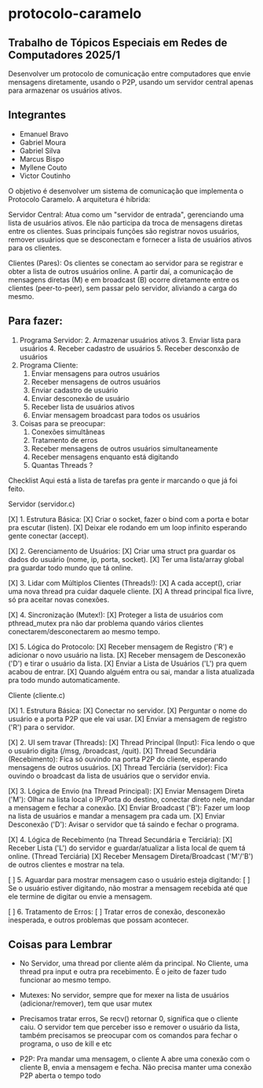 # protocolo-caramelo
 
## Trabalho de Tópicos Especiais em Redes de Computadores 2025/1

Desenvolver um protocolo de comunicação entre computadores que envie mensagens diretamente, usando o P2P, usando um servidor central apenas para armazenar os usuários ativos.

## Integrantes

- Emanuel Bravo
- Gabriel Moura
- Gabriel Silva
- Marcus Bispo
- Myllene Couto
- Victor Coutinho


O objetivo é desenvolver um sistema de comunicação que implementa o Protocolo Caramelo. A arquitetura é híbrida:

Servidor Central: Atua como um "servidor de entrada", gerenciando uma lista de usuários ativos. Ele não participa da troca de mensagens diretas entre os clientes. Suas principais funções são registrar novos usuários, remover usuários que se desconectam e fornecer a lista de usuários ativos para os clientes.

Clientes (Pares): Os clientes se conectam ao servidor para se registrar e obter a lista de outros usuários online. A partir daí, a comunicação de mensagens diretas (M) e em broadcast (B) ocorre diretamente entre os clientes (peer-to-peer), sem passar pelo servidor, aliviando a carga do mesmo.


## Para fazer: 

1. Programa Servidor: 
    2. Armazenar usuários ativos
    3. Enviar lista para usuários
    4. Receber cadastro de usuários
    5. Receber desconxão de usuários
 2. Programa Cliente:
    1. Enviar mensagens para outros usuários
    2. Receber mensagens de outros usuários
    3. Enviar cadastro de usuário
    4. Enviar desconexão de usuário
    5. Receber lista de usuários ativos
    6. Enviar mensagem broadcast para todos os usuários
 3. Coisas para se preocupar:
    1. Conexões simultâneas
    2. Tratamento de erros
    3. Receber mensagens de outros usuários simultaneamente
    4. Receber mensagens enquanto está digitando
    5. Quantas Threads ? 



Checklist
Aqui está a lista de tarefas pra gente ir marcando o que já foi feito.

Servidor (servidor.c)

[X] 1. Estrutura Básica:
   [X] Criar o socket, fazer o bind com a porta e botar pra escutar (listen).
   [X] Deixar ele rodando em um loop infinito esperando gente conectar (accept).

[X] 2. Gerenciamento de Usuários:
   [X] Criar uma struct pra guardar os dados do usuário (nome, ip, porta, socket).
   [X] Ter uma lista/array global pra guardar todo mundo que tá online.

[X] 3. Lidar com Múltiplos Clientes (Threads!):
   [X] A cada accept(), criar uma nova thread pra cuidar daquele cliente.
   [X] A thread principal fica livre, só pra aceitar novas conexões.

[X] 4. Sincronização (Mutex!):
   [X] Proteger a lista de usuários com pthread_mutex pra não dar problema quando vários clientes conectarem/desconectarem ao mesmo tempo.

[X] 5. Lógica do Protocolo:
   [X] Receber mensagem de Registro ('R') e adicionar o novo usuário na lista.
   [X] Receber mensagem de Desconexão ('D') e tirar o usuário da lista.
   [X] Enviar a Lista de Usuários ('L') pra quem acabou de entrar.
   [X] Quando alguém entra ou sai, mandar a lista atualizada pra todo mundo automaticamente.

Cliente (cliente.c)

[X] 1. Estrutura Básica:
   [X] Conectar no servidor.
   [X] Perguntar o nome do usuário e a porta P2P que ele vai usar.
   [X] Enviar a mensagem de registro ('R') para o servidor.

[X] 2. UI sem travar (Threads):
   [X] Thread Principal (Input): Fica lendo o que o usuário digita (/msg, /broadcast, /quit).
   [X] Thread Secundária (Recebimento): Fica só ouvindo na porta P2P do cliente, esperando mensagens de outros usuários.
   [X] Thread Terciária (servidor): Fica ouvindo o broadcast da lista de usuários que o servidor envia.

[X] 3. Lógica de Envio (na Thread Principal):
   [X] Enviar Mensagem Direta ('M'): Olhar na lista local o IP/Porta do destino, conectar direto nele, mandar a mensagem e fechar a conexão.
   [X] Enviar Broadcast ('B'): Fazer um loop na lista de usuários e mandar a mensagem pra cada um.
   [X] Enviar Desconexão ('D'): Avisar o servidor que tá saindo e fechar o programa.

[X] 4. Lógica de Recebimento (na Thread Secundária e Terciária):
   [X] Receber Lista ('L') do servidor e guardar/atualizar a lista local de quem tá online. (Thread Terciária)
   [X] Receber Mensagem Direta/Broadcast ('M'/'B') de outros clientes e mostrar na tela.

[ ] 5. Aguardar para mostrar mensagem caso o usuário esteja digitando:
   [ ] Se o usuário estiver digitando, não mostrar a mensagem recebida até que ele termine de digitar ou envie a mensagem.

[ ] 6. Tratamento de Erros:
   [ ] Tratar erros de conexão, desconexão inesperada, e outros problemas que possam acontecer.


## Coisas para Lembrar
- No Servidor, uma thread por cliente além da principal. No Cliente, uma thread pra input e outra pra recebimento. É o jeito de fazer tudo funcionar ao mesmo tempo.

- Mutexes: No servidor, sempre que for mexer na lista de usuários (adicionar/remover), tem que usar mutex

- Precisamos tratar erros, Se recv() retornar 0, significa que o cliente caiu. O servidor tem que perceber isso e remover o usuário da lista, também precisamos se preocupar com os comandos para fechar o programa, o uso de kill e etc

- P2P: Pra mandar uma mensagem, o cliente A abre uma conexão com o cliente B, envia a mensagem e fecha. Não precisa manter uma conexão P2P aberta o tempo todo
